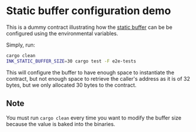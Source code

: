 # Static buffer configuration demo

This is a dummy contract illustrating how the [static buffer](/ARCHITECTURE.md#communication-with-the-pallet)
can be be configured using the environmental variables.

Simply, run:
```bash
cargo clean
INK_STATIC_BUFFER_SIZE=30 cargo test -F e2e-tests
```

This will configure the buffer to have enough space to instantiate the contract,
but not enough space to retrieve the caller's address as it is of 32 bytes,
but we only allocated 30 bytes to the contract.

## Note
You must run `cargo clean` every time you want to modify the buffer size
because the value is baked into the binaries.
